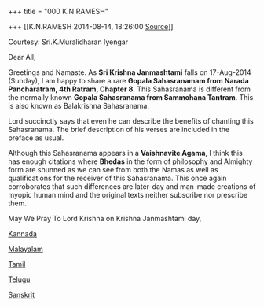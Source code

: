 +++
title = "000 K.N.RAMESH"

+++
[[K.N.RAMESH	2014-08-14, 18:26:00 [Source](https://groups.google.com/g/samskrita/c/v8_Jm37gGN0)]]



Courtesy: Sri.K.Muralidharan Iyengar  
  

Dear All,

  

Greetings and Namaste. As **Sri Krishna Janmashtami** falls on 17-Aug-2014 (Sunday), I am happy to share a rare **Gopala Sahasranamam from Narada Pancharatram, 4th Ratram, Chapter 8.** This Sahasranama is different from the normally known **Gopala Sahasranama from Sammohana Tantram**. This is also known as Balakrishna Sahasranama.

  

Lord succinctly says that even he can describe the benefits of chanting this Sahasranama. The brief description of his verses are included in the preface as usual.

  

Although this Sahasranama appears in a **Vaishnavite Agama**, I think this has enough citations where **Bhedas** in the form of philosophy and Almighty form are shunned as we can see from both the Namas as well as qualifications for the receiver of this Sahasranama. This once again corroborates that such differences are later-day and man-made creations of myopic human mind and the original texts neither subscribe nor prescribe them.

  

May We Pray To Lord Krishna on Krishna Janmashtami day,

  

[Kannada](https://drive.google.com/file/d/0ByHsyol17T5XTmhxbG9ZYkctdjg/edit?usp=sharing)  

[Malayalam](https://drive.google.com/file/d/0ByHsyol17T5XbEdyUXVwNVdvc1k/edit?usp=sharing)  

[Tamil](https://drive.google.com/file/d/0ByHsyol17T5XZGF1NzlMeFlzTFk/edit?usp=sharing)  

[Telugu](https://drive.google.com/file/d/0ByHsyol17T5XTkkzdEptSDRIaHc/edit?usp=sharing)  

[Sanskrit](https://drive.google.com/file/d/0ByHsyol17T5Xd2h4anhBcGZEeFU/edit?usp=sharing)  

